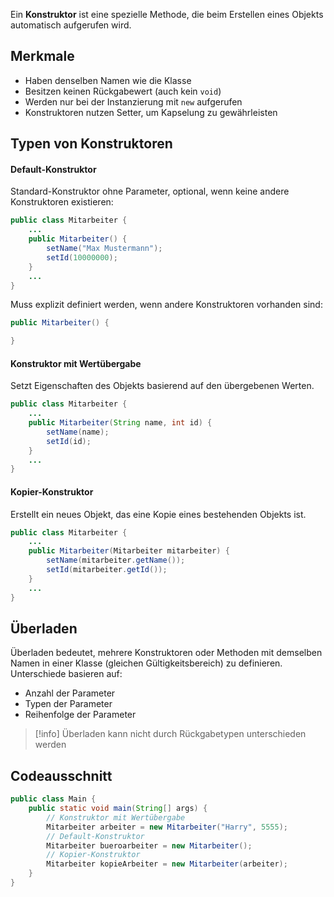 Ein **Konstruktor** ist eine spezielle Methode, die beim Erstellen eines Objekts automatisch aufgerufen wird.

## Merkmale
  - Haben denselben Namen wie die Klasse
  - Besitzen keinen Rückgabewert (auch kein `void`)
  - Werden nur bei der Instanzierung mit `new` aufgerufen
  - Konstruktoren nutzen Setter, um Kapselung zu gewährleisten

## Typen von Konstruktoren
#### Default-Konstruktor
Standard-Konstruktor ohne Parameter, optional, wenn keine andere Konstruktoren existieren:

```java
public class Mitarbeiter {
	...
    public Mitarbeiter() {
        setName("Max Mustermann");
        setId(10000000);
    }
    ...
}
```
Muss explizit definiert werden, wenn andere Konstruktoren vorhanden sind:

```java
public Mitarbeiter() { 

}
```
#### Konstruktor mit Wertübergabe
Setzt Eigenschaften des Objekts basierend auf den übergebenen Werten.
```java
public class Mitarbeiter {
    ...
    public Mitarbeiter(String name, int id) {
        setName(name);
        setId(id);
    }
	...
}
```

#### Kopier-Konstruktor
Erstellt ein neues Objekt, das eine Kopie eines bestehenden Objekts ist.
```java
public class Mitarbeiter {
	...
    public Mitarbeiter(Mitarbeiter mitarbeiter) {
        setName(mitarbeiter.getName());
        setId(mitarbeiter.getId());
    }
    ...
}
```

## Überladen
Überladen bedeutet, mehrere Konstruktoren oder Methoden mit demselben Namen in einer Klasse (gleichen Gültigkeitsbereich) zu definieren. Unterschiede basieren auf:
- Anzahl der Parameter
- Typen der Parameter
- Reihenfolge der Parameter


> [!info]
> Überladen kann nicht durch Rückgabetypen unterschieden werden


## Codeausschnitt
```java
public class Main {
    public static void main(String[] args) {
        // Konstruktor mit Wertübergabe
        Mitarbeiter arbeiter = new Mitarbeiter("Harry", 5555);
        // Default-Konstruktor
        Mitarbeiter bueroarbeiter = new Mitarbeiter();
        // Kopier-Konstruktor
        Mitarbeiter kopieArbeiter = new Mitarbeiter(arbeiter);
    }
}
```

